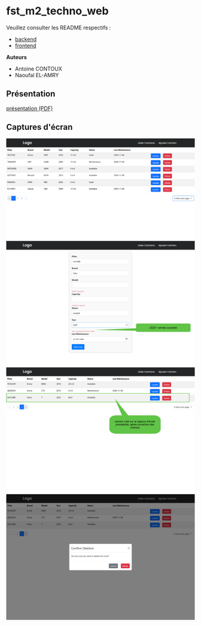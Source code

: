 # fst_m2_techno_web

Veuillez consulter les README respectifs :
* [backend](./backend)
* [frontend](./frontend)


**Auteurs**
* Antoine CONTOUX
* Naoufal EL-AMRY

## Présentation
[présentation (PDF)](./Technologies%20Web.pdf)

## Captures d'écran
![Vue liste](./2024-11-07_09-51-29.png)
![Formulaire ajout (avec explication)](./2024-11-07_09-52-50.png)
![Vue liste avec camion ajouté (avec explication)](./2024-11-07_09-53-20.png)
![Confirmation suppression](./2024-11-07_09-53-52.png)
